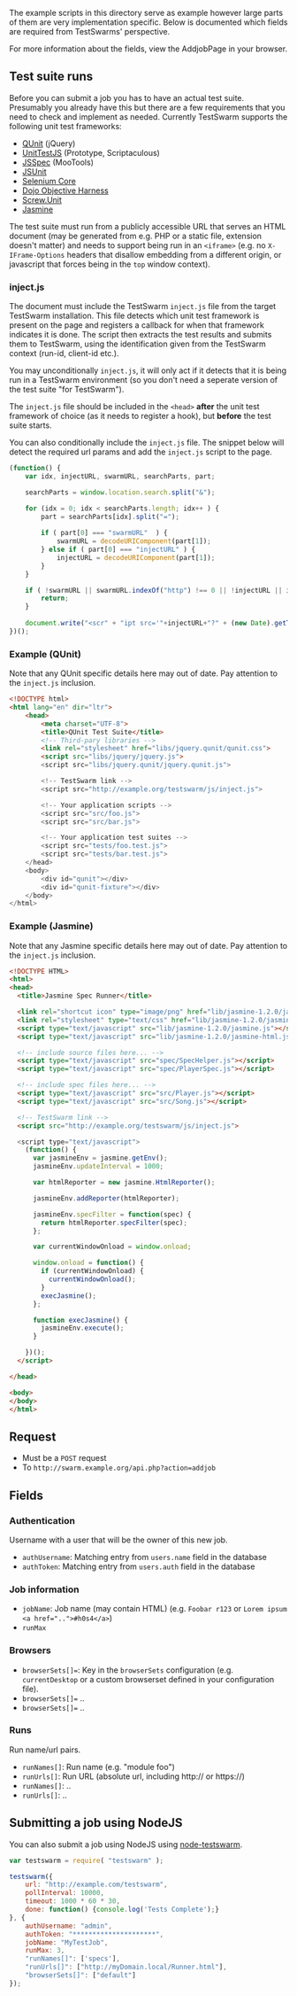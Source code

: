 The example scripts in this directory serve as example however large parts of
them are very implementation specific. Below is documented which fields are required
from TestSwarms' perspective.

For more information about the fields, view the AddjobPage in your browser.

## Test suite runs

Before you can submit a job you has to have an actual test suite. Presumably you already have this but there are a few requirements that you need to check and implement as needed. Currently TestSwarm supports the following unit test frameworks:

* [QUnit](http://qunitjs.com/) (jQuery)
* [UnitTestJS](http://github.com/tobie/unittest_js) (Prototype, Scriptaculous)
* [JSSpec](https://code.google.com/p/jsspec/) (MooTools)
* [JSUnit](http://www.jsunit.net/)
* [Selenium Core](http://seleniumhq.org/projects/core/)
* [Dojo Objective Harness](http://docs.dojocampus.org/quickstart/doh)
* [Screw.Unit](https://github.com/nathansobo/screw-unit)
* [Jasmine](http://pivotal.github.com/jasmine/)

The test suite must run from a publicly accessible URL that serves an HTML document (may be generated from e.g. PHP or a static file, extension doesn't matter) and needs to support being run in an `<iframe>` (e.g. no `X-IFrame-Options` headers that disallow embedding from a different origin, or javascript that forces being in the `top` window context).

### inject.js

The document must include the TestSwarm `inject.js` file from the target TestSwarm installation. This file detects which unit test framework is present on the page and registers a callback for when that framework indicates it is done. The script then extracts the test results and submits them to TestSwarm, using the identification given from the TestSwarm context (run-id, client-id etc.).

You may unconditionally `inject.js`, it will only act if it detects that it is being run in a TestSwarm environment (so you don't need a seperate version of the test suite "for TestSwarm").

The `inject.js` file should be included in the `<head>` **after** the unit test framework of choice (as it needs to register a hook), but **before** the test suite starts.

You can also conditionally include the `inject.js` file. The snippet below will detect the required url params and add the `inject.js` script to the page.  

```javascript
(function() {
	var idx, injectURL, swarmURL, searchParts, part;

	searchParts = window.location.search.split("&");

	for (idx = 0; idx < searchParts.length; idx++ ) {
		part = searchParts[idx].split("=");
		
		if ( part[0] === "swarmURL"  ) {
			swarmURL = decodeURIComponent(part[1]);
		} else if ( part[0] === "injectURL" ) {
			injectURL = decodeURIComponent(part[1]);
		}
	}

	if ( !swarmURL || swarmURL.indexOf("http") !== 0 || !injectURL || injectURL.indexOf("http") !== 0) {
		return;
	}
	
	document.write("<scr" + "ipt src='"+injectURL+"?" + (new Date).getTime() + "'></scr" + "ipt>");
})();
```

### Example (QUnit)

Note that any QUnit specific details here may out of date. Pay attention to the `inject.js` inclusion.

```html
<!DOCTYPE html>
<html lang="en" dir="ltr">
	<head>
		<meta charset="UTF-8">
		<title>QUnit Test Suite</title>
		<!-- Third-pary libraries -->
		<link rel="stylesheet" href="libs/jquery.qunit/qunit.css">
		<script src="libs/jquery/jquery.js">
		<script src="libs/jquery.qunit/jquery.qunit.js">

		<!-- TestSwarm link -->
		<script src="http://example.org/testswarm/js/inject.js">

		<!-- Your application scripts -->
		<script src="src/foo.js">
		<script src="src/bar.js">

		<!-- Your application test suites -->
		<script src="tests/foo.test.js">
		<script src="tests/bar.test.js">
	</head>
	<body>
		<div id="qunit"></div>
		<div id="qunit-fixture"></div>
	</body>
</html>
```

### Example (Jasmine)

Note that any Jasmine specific details here may out of date. Pay attention to the `inject.js` inclusion.

```html
<!DOCTYPE HTML>
<html>
<head>
  <title>Jasmine Spec Runner</title>

  <link rel="shortcut icon" type="image/png" href="lib/jasmine-1.2.0/jasmine_favicon.png">
  <link rel="stylesheet" type="text/css" href="lib/jasmine-1.2.0/jasmine.css">
  <script type="text/javascript" src="lib/jasmine-1.2.0/jasmine.js"></script>
  <script type="text/javascript" src="lib/jasmine-1.2.0/jasmine-html.js"></script>

  <!-- include source files here... -->
  <script type="text/javascript" src="spec/SpecHelper.js"></script>
  <script type="text/javascript" src="spec/PlayerSpec.js"></script>

  <!-- include spec files here... -->
  <script type="text/javascript" src="src/Player.js"></script>
  <script type="text/javascript" src="src/Song.js"></script>

  <!-- TestSwarm link --> 
  <script src="http://example.org/testswarm/js/inject.js">

  <script type="text/javascript">
    (function() {
      var jasmineEnv = jasmine.getEnv();
      jasmineEnv.updateInterval = 1000;

      var htmlReporter = new jasmine.HtmlReporter();

      jasmineEnv.addReporter(htmlReporter);

      jasmineEnv.specFilter = function(spec) {
        return htmlReporter.specFilter(spec);
      };

      var currentWindowOnload = window.onload;

      window.onload = function() {
        if (currentWindowOnload) {
          currentWindowOnload();
        }
        execJasmine();
      };

      function execJasmine() {
        jasmineEnv.execute();
      }

    })();
  </script>

</head>

<body>
</body>
</html>
```

## Request

* Must be a `POST` request
* To `http://swarm.example.org/api.php?action=addjob`

## Fields

### Authentication

Username with a user that will be the owner of this new job.

* `authUsername`: Matching entry from `users.name` field in the database 
* `authToken`: Matching entry from `users.auth` field in the database

### Job information

* `jobName`: Job name (may contain HTML) (e.g. `Foobar r123` or `Lorem ipsum <a href="..">#h0s4</a>`)
* `runMax`

### Browsers

* `browserSets[]=`: Key in the `browserSets` configuration (e.g. `currentDesktop` or a custom browserset defined in your configuration file).
* `browserSets[]=` ..
* `browserSets[]=` ..

### Runs

Run name/url pairs.

* `runNames[]`: Run name (e.g. "module foo")
* `runUrls[]`: Run URL (absolute url, including http:// or https://)
* `runNames[]`: ..
* `runUrls[]`: ..

## Submitting a job using NodeJS

You can also submit a job using NodeJS using [node-testswarm](https://github.com/jzaefferer/node-testswarm/).

```javascript
var testswarm = require( "testswarm" );

testswarm({
	url: "http://example.com/testswarm",
	pollInterval: 10000,
	timeout: 1000 * 60 * 30,
	done: function() {console.log('Tests Complete');}
}, {
	authUsername: "admin",
	authToken: "*********************",
	jobName: "MyTestJob",
	runMax: 3,
	"runNames[]": ['specs'],
	"runUrls[]": ["http://myDomain.local/Runner.html"],
	"browserSets[]": ["default"]
});
```
